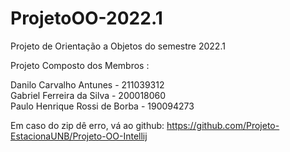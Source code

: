 # ProjetoOO-2022.1
Projeto de Orientação a Objetos do semestre 2022.1


Projeto Composto dos Membros :

Danilo Carvalho Antunes - 211039312
<br>
Gabriel Ferreira da Silva - 200018060
<br>
Paulo Henrique Rossi de Borba - 190094273

Em caso do zip dê erro, vá ao github: https://github.com/Projeto-EstacionaUNB/Projeto-OO-Intellij 